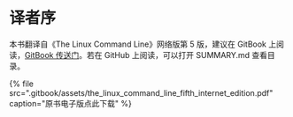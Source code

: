 # 译者序

本书翻译自《The Linux Command Line》网络版第 5 版，建议在 GitBook 上阅读，[GitBook 传送门](https://app.gitbook.com/@supermouse/s/the-linux-command-line/v/main/)。若在 GitHub 上阅读，可以打开 SUMMARY.md 查看目录。

{% file src=".gitbook/assets/the\_linux\_command\_line\_fifth\_internet\_edition.pdf" caption="原书电子版点此下载" %}



